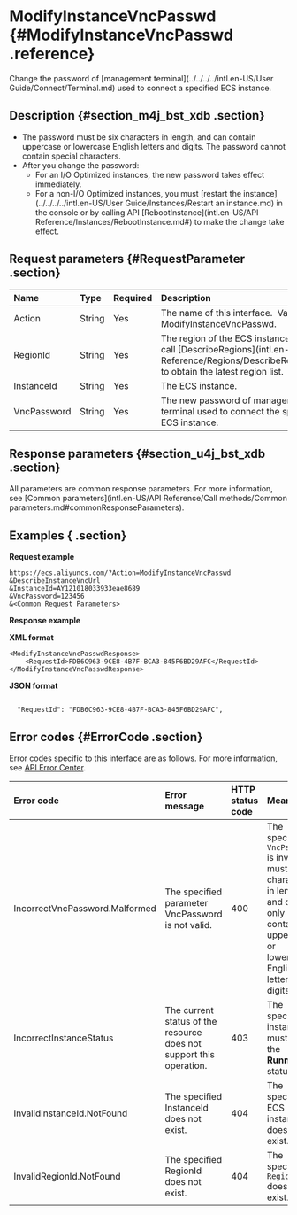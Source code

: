 # ModifyInstanceVncPasswd {#ModifyInstanceVncPasswd .reference}

Change the password of [management terminal](../../../../intl.en-US/User Guide/Connect/Terminal.md) used to connect a specified ECS instance.

## Description {#section_m4j_bst_xdb .section}

-   The password must be six characters in length, and can contain uppercase or lowercase English letters and digits. The password cannot contain special characters.
-   After you change the password:
    -   For an I/O Optimized instances, the new password takes effect immediately.
    -   For a non-I/O Optimized instances, you must [restart the instance](../../../../intl.en-US/User Guide/Instances/Restart an instance.md) in the console or by calling API [RebootInstance](intl.en-US/API Reference/Instances/RebootInstance.md#) to make the change take effect.

## Request parameters {#RequestParameter .section}

|Name|Type|Required|Description|
|:---|:---|:-------|:----------|
|Action|String|Yes|The name of this interface.  Value: ModifyInstanceVncPasswd.|
|RegionId|String|Yes|The region of the ECS instance. You can call [DescribeRegions](intl.en-US/API Reference/Regions/DescribeRegions.md#) to obtain the latest region list.|
|InstanceId|String|Yes|The ECS instance.|
|VncPassword|String|Yes|The new password of management terminal used to connect the specified ECS instance.|

## Response parameters {#section_u4j_bst_xdb .section}

All parameters are common response parameters. For more information, see [Common parameters](intl.en-US/API Reference/Call methods/Common parameters.md#commonResponseParameters).

## Examples { .section}

**Request example** 

```
https://ecs.aliyuncs.com/?Action=ModifyInstanceVncPasswd
&DescribeInstanceVncUrl
&InstanceId=AY121018033933eae8689
&VncPassword=123456
&<Common Request Parameters>
```

**Response example** 

**XML format**

```
<ModifyInstanceVncPasswdResponse>
    <RequestId>FDB6C963-9CE8-4B7F-BCA3-845F6BD29AFC</RequestId>
</ModifyInstanceVncPasswdResponse>
```

 **JSON format** 

```

  "RequestId": "FDB6C963-9CE8-4B7F-BCA3-845F6BD29AFC", 

```

## Error codes {#ErrorCode .section}

Error codes specific to this interface are as follows. For more information, see [API Error Center](https://error-center.alibabacloud.com/status/product/Ecs).

|Error code|Error message |HTTP status code|Meaning|
|:---------|:-------------|:---------------|:------|
|IncorrectVncPassword.Malformed|The specified parameter VncPassword is not valid.|400|The specified `VncPassword` is invalid, it must be six characters in length, and can only contain uppercase or lowercase English letters and digits.|
|IncorrectInstanceStatus|The current status of the resource does not support this operation.|403|The specified instance must be in the **Running** status.|
|InvalidInstanceId.NotFound|The specified InstanceId does not exist.|404|The specified ECS instance does not exist.|
|InvalidRegionId.NotFound|The specified RegionId does not exist.|404|The specified `RegionId` does not exist.|

